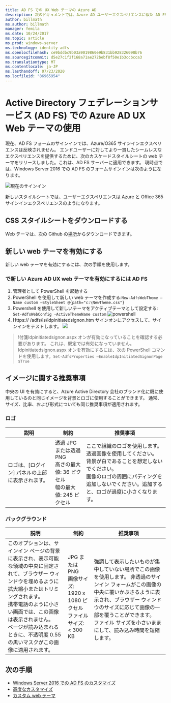 ```yaml
---
title: AD FS での UX Web テーマの Azure AD
description: 次のドキュメントでは、Azure AD ユーザーエクスペリエンスに似た AD FS フォームサインインを変更する方法について説明します。
author: billmath
ms.author: billmath
manager: femila
ms.date: 10/24/2017
ms.topic: article
ms.prod: windows-server
ms.technology: identity-adfs
ms.openlocfilehash: ce9bddbc9b03a9019860e9b831bb928326098b76
ms.sourcegitcommit: d5e27c1f2f168a71ae272bebf8f50e1b3ccbcca3
ms.translationtype: MT
ms.contentlocale: ja-JP
ms.lasthandoff: 07/23/2020
ms.locfileid: "86965954"
---
```

# <a name="using-an-azure-ad-ux-web-theme-in-active-directory-federation-services"></a>Active Directory フェデレーションサービス (AD FS) での Azure AD UX Web テーマの使用
現在、AD FS フォームのサインインでは、Azure/O365 サインインエクスペリエンスは反映されません。  エンドユーザーに対してより一貫したシームレスなエクスペリエンスを提供するために、次のカスケードスタイルシートの web テーマをリリースしました。これは、AD FS サーバーに適用できます。  現時点では、Windows Server 2016 での AD FS のフォームサインインは次のようになります。

![現在のサインイン](media/Azure-UX-Web-Theme-in-AD-FS/one.png)


新しいスタイルシートでは、ユーザーエクスペリエンスは Azure と Office 365 サインインエクスペリエンスのようになります。

## <a name="download-the-css-style-sheet"></a>CSS スタイルシートをダウンロードする
Web テーマは、次の Github の[場所](https://github.com/Microsoft/adfsWebCustomization/tree/master/centeredUi)からダウンロードできます。


## <a name="enabling-the-new-web-theme"></a>新しい web テーマを有効にする
新しい web テーマを有効にするには、次の手順を使用します。

### <a name="to-enable-the-new-azure-ad-ux-web-theme-in-ad-fs"></a>で新しい Azure AD UX web テーマを有効にするには AD FS
1. 管理者として PowerShell を起動する
2. PowerShell を使用して新しい web テーマを作成する:`New-AdfsWebTheme –Name custom –StyleSheet @{path="c:\NewTheme.css"}`
3. Powershell を使用して新しいテーマをアクティブテーマとして設定する: `Set-AdfsWebConfig -ActiveThemeName custom` 
    ![ powershell](media/Azure-UX-Web-Theme-in-AD-FS/two.png)
4. Https:// <AD FS name.domain> /adfs/ls/idpinitiatedsignon.htm サインオンにアクセスして、サインインをテストします。 ![](media/Azure-UX-Web-Theme-in-AD-FS/three.png)

> !付箋Idpinitiatedsignon.aspx オンが有効になっていることを確認する必要があります。  これは、既定では有効になっていません。  Idpinitiatedsignon.aspx オンを有効にするには、次の PowerShell コマンドを使用します。`Set-AdfsProperties –EnableIdpInitiatedSignonPage $True`

## <a name="image-recommendations"></a>イメージに関する推奨事項
中央の UI を有効にすると、Azure Active Directory 会社のブランド化に既に使用しているのと同じイメージを背景とロゴに使用することができます。 通常、サイズ、比率、および形式についても同じ推奨事項が適用されます。

### <a name="logo"></a>ロゴ

説明 | 制約 | 推奨事項
------- | ------- | ----------
ロゴは、[ログイン] パネルの上部に表示されます。 | 透過 JPG または透過 PNG<br>高さの最大値: 36 ピクセル<br>幅の最大値: 245 ピクセル | ここで組織のロゴを使用します。<br>透過画像を使用してください。 背景が白であることを想定しないでください。<br>画像のロゴの周囲にパディングを追加しないでください。追加すると、ロゴが過度に小さくなります。

### <a name="background"></a>バックグラウンド

説明 | 制約 | 推奨事項
------- | ------- | ----------
このオプションは、サインイン ページの背景に表示され、表示可能な領域の中央に固定されて、ブラウザー ウィンドウを埋めるように拡大縮小またはトリミングされます。    <br>携帯電話のように小さい画面では、この画像は表示されません。<br>ページが読み込まれるときに、不透明度 0.55 の黒いマスクがこの画像に適用されます。 | JPG または PNG<br>画像サイズ: 1920 x 1080 ピクセル<br>ファイル サイズ: &lt; 300 KB | <br>強調して表示したいものが集中していない場所でこの画像を使用します。 非透過のサインイン フォームがこの画像の中央に覆いかぶさるように表示され、ブラウザー ウィンドウのサイズに応じて画像の一部を覆うことができます。<br>ファイル サイズを小さいままにして、読み込み時間を短縮します。

## <a name="next-steps"></a>次の手順
- [Windows Server 2016 での AD FS のカスタマイズ](./ad-fs-customization-in-windows-server.md)
- [高度なカスタマイズ](Advanced-Customization-of-AD-FS-Sign-in-Pages.md)
- [カスタム web テーマ](Custom-Web-Themes-in-AD-FS.md)
